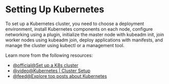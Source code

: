 # Setting Up Kubernetes

To set up a Kubernetes cluster, you need to choose a deployment environment, install Kubernetes components on each node, configure networking using a plugin, initialize the master node with kubeadm init, join worker nodes using kubeadm join, deploy applications with manifests, and manage the cluster using kubectl or a management tool.

Learn more from the following resources:

- [@official@Set up a K8s cluster](https://kubernetes.io/docs/home/#set-up-a-k8s-cluster)
- [@video@Kubernetes | Cluster Setup](https://www.youtube.com/watch?v=z_w3me8tmJA)
- [@feed@Explore top posts about Kubernetes](https://app.daily.dev/tags/kubernetes?ref=roadmapsh)
